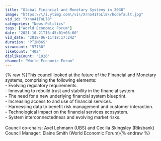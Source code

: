 ```yaml
---
title: "Global Financial and Monetary Systems in 2030"
image: "https:\/\/i.ytimg.com\/vi\/Xrno41ToLl8\/hqdefault.jpg"
vid_id: "Xrno41ToLl8"
categories: "News-Politics"
tags: ["World Economic Forum"]
date: "2021-10-21T16:45:01+03:00"
vid_date: "2018-06-11T18:17:24Z"
duration: "PT2M36S"
viewcount: "57730"
likeCount: "402"
dislikeCount: "1026"
channel: "World Economic Forum"
---
```

{% raw %}This council looked at the future of the Financial and Monetary systems, comprising the following elements: <br />- Evolving regulatory requirements. <br />- Innovating to rebuild trust and stability in the financial system. <br />- The need for a new underlying financial system blueprint. <br />- Increasing access to and use of financial services. <br />- Harnessing data to benefit risk management and customer interaction. <br />- Technological impact on the financial services ecosystem. <br />- System interconnectedness and evolving market risks. <br /> <br />Council co-chairs: Axel Lehmann (UBS) and Cecilia Skingsley (Riksbank)<br />Council Manager: Elaine Smith (World Economic Forum){% endraw %}
